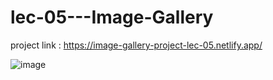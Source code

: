 # lec-05---Image-Gallery


project link : https://image-gallery-project-lec-05.netlify.app/


![image](https://github.com/user-attachments/assets/b9a1594d-59dc-411a-b661-96e0db773e0d)
